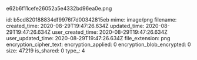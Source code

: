e62b6f11cefe26052a5e4332bd96ea0e.png

id: b5cd820188834df9976f7d00342815eb
mime: image/png
filename: 
created_time: 2020-08-29T19:47:26.634Z
updated_time: 2020-08-29T19:47:26.634Z
user_created_time: 2020-08-29T19:47:26.634Z
user_updated_time: 2020-08-29T19:47:26.634Z
file_extension: png
encryption_cipher_text: 
encryption_applied: 0
encryption_blob_encrypted: 0
size: 47219
is_shared: 0
type_: 4